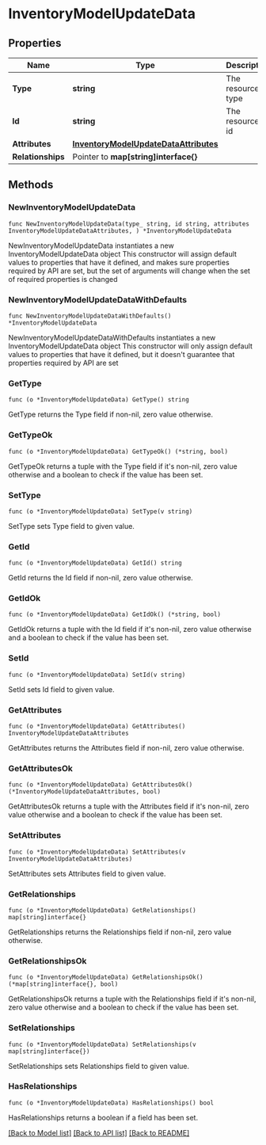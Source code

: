 # InventoryModelUpdateData

## Properties

Name | Type | Description | Notes
------------ | ------------- | ------------- | -------------
**Type** | **string** | The resource&#39;s type | 
**Id** | **string** | The resource&#39;s id | 
**Attributes** | [**InventoryModelUpdateDataAttributes**](InventoryModelUpdateDataAttributes.md) |  | 
**Relationships** | Pointer to **map[string]interface{}** |  | [optional] 

## Methods

### NewInventoryModelUpdateData

`func NewInventoryModelUpdateData(type_ string, id string, attributes InventoryModelUpdateDataAttributes, ) *InventoryModelUpdateData`

NewInventoryModelUpdateData instantiates a new InventoryModelUpdateData object
This constructor will assign default values to properties that have it defined,
and makes sure properties required by API are set, but the set of arguments
will change when the set of required properties is changed

### NewInventoryModelUpdateDataWithDefaults

`func NewInventoryModelUpdateDataWithDefaults() *InventoryModelUpdateData`

NewInventoryModelUpdateDataWithDefaults instantiates a new InventoryModelUpdateData object
This constructor will only assign default values to properties that have it defined,
but it doesn't guarantee that properties required by API are set

### GetType

`func (o *InventoryModelUpdateData) GetType() string`

GetType returns the Type field if non-nil, zero value otherwise.

### GetTypeOk

`func (o *InventoryModelUpdateData) GetTypeOk() (*string, bool)`

GetTypeOk returns a tuple with the Type field if it's non-nil, zero value otherwise
and a boolean to check if the value has been set.

### SetType

`func (o *InventoryModelUpdateData) SetType(v string)`

SetType sets Type field to given value.


### GetId

`func (o *InventoryModelUpdateData) GetId() string`

GetId returns the Id field if non-nil, zero value otherwise.

### GetIdOk

`func (o *InventoryModelUpdateData) GetIdOk() (*string, bool)`

GetIdOk returns a tuple with the Id field if it's non-nil, zero value otherwise
and a boolean to check if the value has been set.

### SetId

`func (o *InventoryModelUpdateData) SetId(v string)`

SetId sets Id field to given value.


### GetAttributes

`func (o *InventoryModelUpdateData) GetAttributes() InventoryModelUpdateDataAttributes`

GetAttributes returns the Attributes field if non-nil, zero value otherwise.

### GetAttributesOk

`func (o *InventoryModelUpdateData) GetAttributesOk() (*InventoryModelUpdateDataAttributes, bool)`

GetAttributesOk returns a tuple with the Attributes field if it's non-nil, zero value otherwise
and a boolean to check if the value has been set.

### SetAttributes

`func (o *InventoryModelUpdateData) SetAttributes(v InventoryModelUpdateDataAttributes)`

SetAttributes sets Attributes field to given value.


### GetRelationships

`func (o *InventoryModelUpdateData) GetRelationships() map[string]interface{}`

GetRelationships returns the Relationships field if non-nil, zero value otherwise.

### GetRelationshipsOk

`func (o *InventoryModelUpdateData) GetRelationshipsOk() (*map[string]interface{}, bool)`

GetRelationshipsOk returns a tuple with the Relationships field if it's non-nil, zero value otherwise
and a boolean to check if the value has been set.

### SetRelationships

`func (o *InventoryModelUpdateData) SetRelationships(v map[string]interface{})`

SetRelationships sets Relationships field to given value.

### HasRelationships

`func (o *InventoryModelUpdateData) HasRelationships() bool`

HasRelationships returns a boolean if a field has been set.


[[Back to Model list]](../README.md#documentation-for-models) [[Back to API list]](../README.md#documentation-for-api-endpoints) [[Back to README]](../README.md)


